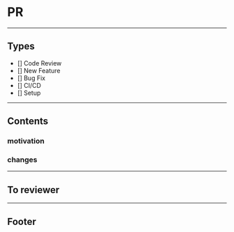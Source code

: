 # PR
---
## Types
- [] Code Review
- [] New Feature
- [] Bug Fix
- [] CI/CD
- [] Setup
---
## Contents
### motivation

### changes

---
## To reviewer

---
## Footer

